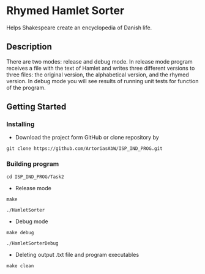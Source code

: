 # Rhymed Hamlet Sorter

Helps Shakespeare create an encyclopedia of Danish life.

## Description

There are two modes: release and debug mode. In release mode program receives a file with the text of Hamlet and writes three different versions to three files: the original version, the alphabetical version, and the rhymed version. In debug mode you will see results of running unit tests for function of the program.

## Getting Started

### Installing
 
 * Download the project form GitHub or clone repository by
 
```
git clone https://github.com/ArtoriasAbW/ISP_IND_PROG.git
```

### Building program

```
cd ISP_IND_PROG/Task2
```

* Release mode

```
make

./HamletSorter
```

* Debug mode

```
make debug

./HamletSorterDebug
```

* Deleting output .txt file and program executables
```
make clean
```

